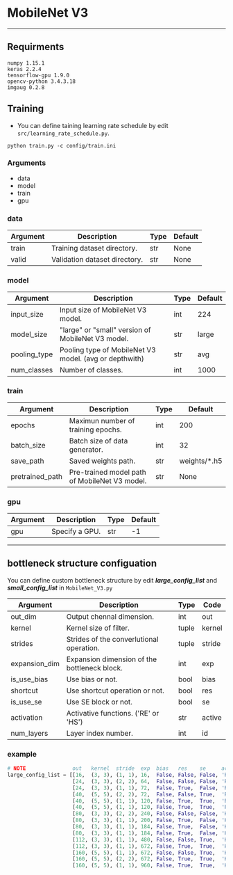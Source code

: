 # MobileNet V3
***
## Requirments
```
numpy 1.15.1
keras 2.2.4
tensorflow-gpu 1.9.0
opencv-python 3.4.3.18
imgaug 0.2.8
```

## Training
* You can define taining learning rate schedule by edit `src/learning_rate_schedule.py`.
```
python train.py -c config/train.ini
```

### Arguments
* data
* model
* train
* gpu

### **data**
Argument|Description|Type |Default
---|---|-----|---
train|Training dataset directory.|str|None
valid|Validation dataset directory.|str|None

### **model**
Argument|Description|Type|Default
---|---|---|---
input_size|Input size of MobileNet V3 model.|int|224
model_size|"large" or "small" version of MobileNet V3 model.|str|large
pooling_type|Pooling type of MobileNet V3 model. (avg or depthwith)|str|avg
num_classes|Number of classes.|int|1000

### **train**
Argument|Description|Type|Default
---|---|---|---
epochs|Maximun number of training epochs.|int|200
batch_size|Batch size of data generator.|int|32
save_path|Saved weights path.|str|weights/*.h5
pretrained_path|Pre-trained model path of MobileNet V3 model.|str|None

### **gpu**
Argument|Description|Type|Default
---|---|---|---
gpu|Specify a GPU.|str|-1

***
## bottleneck structure configuation
You can define custom bottleneck structure by edit ***large_config_list*** and ***small_config_list*** in `MobileNet_V3.py`

Argument|Description|Type|Code
---|---|---|---
out_dim|Output chennal dimension.|int|out
kernel|Kernel size of filter.|tuple|kernel
strides|Strides of the converlutional operation.|tuple|stride
expansion_dim|Expansion dimension of the bottleneck block.|int|exp
is_use_bias|Use bias or not.|bool|bias
shortcut|Use shortcut operation or not.|bool|res
is_use_se|Use SE block or not.|bool|se
activation|Activative functions. ('RE' or 'HS')|str|active
num_layers|Layer index number.|int|id 

### example
```python 
# NOTE               out   kernel  stride  exp  bias   res    se     active id  
large_config_list = [[16,  (3, 3), (1, 1), 16,  False, False, False, 'RE',  0],
                     [24,  (3, 3), (2, 2), 64,  False, False, False, 'RE',  1],
                     [24,  (3, 3), (1, 1), 72,  False, True,  False, 'RE',  2],
                     [40,  (5, 5), (2, 2), 72,  False, False, True,  'RE',  3],
                     [40,  (5, 5), (1, 1), 120, False, True,  True,  'RE',  4],
                     [40,  (5, 5), (1, 1), 120, False, True,  True,  'RE',  5],
                     [80,  (3, 3), (2, 2), 240, False, False, False, 'HS',  6],
                     [80,  (3, 3), (1, 1), 200, False, True,  False, 'HS',  7],
                     [80,  (3, 3), (1, 1), 184, False, True,  False, 'HS',  8],
                     [80,  (3, 3), (1, 1), 184, False, True,  False, 'HS',  9],
                     [112, (3, 3), (1, 1), 480, False, False, True,  'HS', 10],
                     [112, (3, 3), (1, 1), 672, False, True,  True,  'HS', 11],
                     [160, (5, 5), (1, 1), 672, False, False, True,  'HS', 12],
                     [160, (5, 5), (2, 2), 672, False, True,  True,  'HS', 13],
                     [160, (5, 5), (1, 1), 960, False, True,  True,  'HS', 14]]
```
